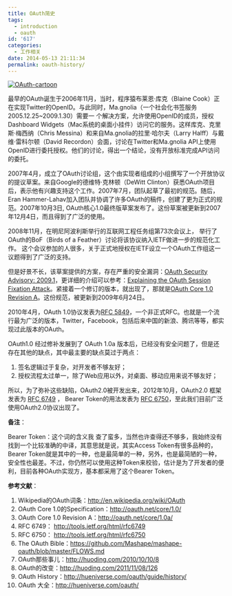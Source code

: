 ```yaml
---
title: OAuth简史
tags:
  - introduction
  - oauth
id: '617'
categories:
  - 工作相关
date: 2014-05-13 21:11:34
permalink: oauth-history/
---
```


[![OAuth-cartoon](http://blog.charlestang.org/wp-content/uploads/2014/05/OAuth-cartoon-300x267.png)](http://blog.charlestang.org/wp-content/uploads/2014/05/OAuth-cartoon.png)

最早的OAuth诞生于2006年11月，当时，程序猿布莱恩·库克（Blaine Cook）正在实现Twitter的OpenID。与此同时，Ma.gnolia（一个社会化书签服务2005.12.25~2009.1.30）需要一 个解决方案，允许使用OpenID的成员，授权Dashboard Widgets（Mac系统的桌面小挂件）访问它的服务。这样库克、克里斯·梅西纳（Chris Messina）和来自Ma.gnolia的拉里·哈尔夫（Larry Halff）与戴维·雷科尔顿（David Recordon）会面，讨论在Twitter和Ma.gnolia API上使用OpenID进行委托授权。他们的讨论，得出一个结论，没有开放标准完成API访问的委托。
<!-- more -->
2007年4月，成立了OAuth讨论组，这个由实现者组成的小组撰写了一个开放协议的提议草案。来自Google的德维特·克林顿（DeWitt Clinton）获悉OAuth项目后，表示他有兴趣支持这个工作。2007年7月，团队起草了最初的规范。随后，Eran Hammer-Lahav加入团队并协调了许多OAuth的稿件，创建了更为正式的规范。2007年10月3日, OAuth核心1.0最终版草案发布了。这份草案被更新到2007年12月4日，而且得到了广泛的使用。

2008年11月，在明尼阿波利斯举行的互联网工程任务组第73次会议上， 举行了OAuth的BoF（Birds of a Feather）讨论将该协议纳入IETF做进一步的规范化工作。 这个会议参加的人很多，关于正式地授权在IETF设立一个OAuth工作组这一议题得到了广泛的支持。

但是好景不长，该草案提供的方案，存在严重的安全漏洞：[OAuth Security Advisory: 2009.1](http://oauth.net/advisories/2009-1/)，更详细的介绍可以参考：[Explaining the OAuth Session Fixation Attack](http://hueniverse.com/2009/04/explaining-the-oauth-session-fixation-attack/)。紧接着一个修订的版本，就出现了，那就是[OAuth Core 1.0 Revision A](http://oauth.net/core/1.0a/)。这份规范，被更新到2009年6月24日。

2010年4月，OAuth 1.0协议发表为[RFC 5849](http://tools.ietf.org/html/rfc5849)，一个非正式RFC。也就是一个流行最为广泛的版本，Twitter，Facebook，包括后来中国的新浪、腾讯等等，都实现过此版本的OAuth。

OAuth1.0 经过修补发展到了 OAuth 1.0a 版本后，已经没有安全问题了，但是还存在其他的缺点，其中最主要的缺点莫过于两点：

1.  签名逻辑过于复杂，对开发者不够友好；
2.  授权流程太过单一，除了Web应用以外，对桌面、移动应用来说不够友好；

所以，为了弥补这些缺陷，OAuth2.0被开发出来，2012年10月，OAuth2.0 框架发表为 [RFC 6749](http://tools.ietf.org/html/rfc6749) ， Bearer Token的用法发表为 [RFC 6750](http://tools.ietf.org/html/rfc6750)，至此我们目前广泛使用OAuth2.0协议出现了。

**备注**：

Bearer Token：这个词的含义我 查了蛮多，当然也许查得还不够多，我始终没有找到一个比较准确的中译，其意思就是说，其实Access Token有很多品种的，Bearer Token就是其中的一种，也是最简单的一种，另外，也是最简陋的一种，安全性也最差。不过，你仍然可以使用这种Token来校验，估计是为了开发者的便 利，目前各种OAuth实现方，基本都采用了这个Bearer Token。

**参考文献**：

1.  Wikipedia的OAuth词条：http://en.wikipedia.org/wiki/OAuth
2.  OAuth Core 1.0的Specification：http://oauth.net/core/1.0/
3.  OAuth Core 1.0 Revision A：http://oauth.net/core/1.0a/
4.  RFC 6749： http://tools.ietf.org/html/rfc6749
5.  RFC 6750： http://tools.ietf.org/html/rfc6750
6.  The OAuth Bible：https://github.com/Mashape/mashape-oauth/blob/master/FLOWS.md
7.  OAuth那些事儿：http://huoding.com/2010/10/10/8
8.  OAuth的改变：http://huoding.com/2011/11/08/126
9.  OAuth History：http://hueniverse.com/oauth/guide/history/
10.  OAuth 大全：http://hueniverse.com/oauth/